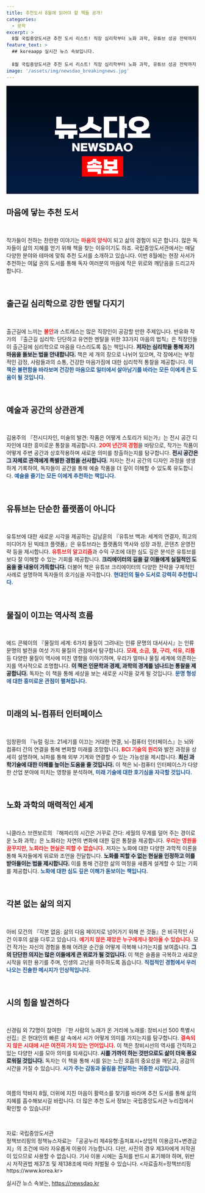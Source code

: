 ```yaml
---
title: 추천도서 8월에 읽어야 할 책들 공개!
categories:
  - 문학
excerpt: >
  8월 국립중앙도서관 추천 도서 리스트! 직장 심리학부터 노화 과학, 유튜브 성공 전략까지 다양한 책들이 당신의 뇌와 마음을 자극합니다. 이 여름, 읽고 싶은 책을 찾아보세요!
feature_text: >
  ## koreaapp 실시간 뉴스 속보입니다.

  8월 국립중앙도서관 추천 도서 리스트! 직장 심리학부터 노화 과학, 유튜브 성공 전략까지 다양한 책들이 당신의 뇌와 마음을 자극합니다. 이 여름, 읽고 싶은 책을 찾아보세요!
image: '/assets/img/newsdao_breakingnews.jpg'
---
```


<p><img src="/assets/img/newsdao_breakingnews.jpg" alt="koreaapp 속보" /></p>

<h2 data-ke-size="size26">마음에 닿는 추천 도서</h2>

<p data-ke-size="size16">&nbsp;</p>

<p>작가들이 전하는 찬란한 이야기는 <b><span style="color: #ee2323;">마음의 양식</span></b>이 되고 삶의 경험이 되곤 합니다. 많은 독자들이 삶의 지혜를 얻기 위해 책을 찾는 이유이기도 하죠. 국립중앙도서관에서는 매달 다양한 분야와 테마에 맞춰 추천 도서를 소개하고 있습니다. 이번 8월에는 현장 사서가 추천하는 여덟 권의 도서를 통해 독자 여러분의 마음에 작은 위로와 깨닫음을 드리고자 합니다. </p>

<p data-ke-size="size16">&nbsp;</p>

<h2 data-ke-size="size26">출근길 심리학으로 강한 멘탈 다지기</h2>

<p data-ke-size="size16">&nbsp;</p>

<p>출근길에 느끼는 <b><span style="color: #ee2323;">불안</span></b>과 스트레스는 많은 직장인이 공감할 만한 주제입니다. 반유화 작가의 『출근길 심리학: 단단하고 유연한 멘탈을 위한 33가지 마음의 법칙』은 직장인들이 출근길에 심리학으로 마음을 다스리도록 돕는 책입니다. <b><span style="background-color: #21538527;">저자는 심리학을 통해 자기 마음을 돌보는 법을 안내합니다.</span></b> 책은 세 개의 장으로 나뉘어 있으며, 각 장에서는 부정적인 감정, 사람들과의 소통, 건강한 마음가짐에 대한 심리학적 통찰을 제공합니다. <b><span style="color: #1a5490;">이 책은 불편함을 바라보며 건강한 마음으로 일터에서 살아남기를 바라는 모든 이에게 큰 도움이 될 것입니다.</span></b></p>

<p data-ke-size="size16">&nbsp;</p>

<h2 data-ke-size="size26">예술과 공간의 상관관계</h2>

<p data-ke-size="size16">&nbsp;</p>

<p>김용주의 『전시디자인, 미술의 발견: 작품은 어떻게 스토리가 되는가』는 전시 공간 디자인에 대한 흥미로운 통찰을 제공합니다. <b><span style="color: #ee2323;">20여 년간의 경험</span></b>을 바탕으로, 작가는 작품이 어떻게 주변 공간과 상호작용하며 새로운 의미를 창출하는지를 탐구합니다. <b><span style="background-color: #21538527;">전시 공간은 그 자체로 관객에게 특별한 경험을 선사합니다.</span></b> 저자는 전시 공간의 디자인 과정을 생생하게 기록하여, 독자들이 공간을 통해 예술 작품을 더 깊이 이해할 수 있도록 유도합니다. <b><span style="color: #1a5490;">예술을 즐기는 모든 이에게 추천하는 책입니다.</span></b></p>

<p data-ke-size="size16">&nbsp;</p>

<h2 data-ke-size="size26">유튜브는 단순한 플랫폼이 아니다</h2>

<p data-ke-size="size16">&nbsp;</p>

<p>유튜브에 대한 새로운 시각을 제공하는 김남훈의 『유튜브 백과: 세계의 연결자, 최고의 미디어가 된 빅테크 플랫폼』은 유튜브라는 플랫폼의 역사와 성장 과정, 콘텐츠 운영전략 등을 제시합니다. <b><span style="color: #ee2323;">유튜브의 알고리즘</span></b>과 수익 구조에 대한 심도 깊은 분석은 유튜브를 보다 잘 이해할 수 있는 기회를 제공합니다. <b><span style="background-color: #21538527;">크리에이터의 길을 갈 이들에게 실질적인 도움을 줄 내용이 가득합니다.</span></b> 더불어 책은 유튜브 크리에이터의 다양한 전략을 구체적인 사례로 설명하여 독자들의 호기심을 자극합니다. <b><span style="color: #1a5490;">현대인의 필수 도서로 강력히 추천합니다.</span></b></p>

<p data-ke-size="size16">&nbsp;</p>

<h2 data-ke-size="size26">물질이 이끄는 역사적 흐름</h2>

<p data-ke-size="size16">&nbsp;</p>

<p>에드 콘웨이의 『물질의 세계: 6가지 물질이 그려내는 인류 문명의 대서사시』는 인류 문명의 발전을 여섯 가지 물질의 관점에서 탐구합니다. <b><span style="color: #ee2323;">모래, 소금, 철, 구리, 석유, 리튬</span></b> 등 다양한 물질이 역사에 미친 영향을 이야기하며, 우리가 얼마나 물질 세계에 의존하는지를 역사적으로 조명합니다. <b><span style="background-color: #21538527;">이 책은 인문학과 경제, 과학의 경계를 넘나드는 통찰을 제공합니다.</span></b> 독자는 이 책을 통해 세상을 보는 새로운 시각을 갖게 될 것입니다. <b><span style="color: #1a5490;">문명 형성에 대한 흥미로운 관점이 펼쳐집니다.</span></b></p>

<p data-ke-size="size16">&nbsp;</p>

<h2 data-ke-size="size26">미래의 뇌-컴퓨터 인터페이스</h2>

<p data-ke-size="size16">&nbsp;</p>

<p>임창환의 『뉴럴 링크: 21세기를 이끄는 거대한 연결, 뇌-컴퓨터 인터페이스』는 뇌와 컴퓨터 간의 연결을 통해 변화할 미래를 조망합니다. <b><span style="color: #ee2323;">BCI 기술의 원리</span></b>와 발전 과정을 상세히 설명하며, 뇌파를 통해 외부 기계와 연결할 수 있는 가능성을 제시합니다. <b><span style="background-color: #21538527;">최신 과학기술에 대한 이해를 높이는 도움을 줄 것입니다.</span></b> 이 책은 뇌-컴퓨터 인터페이스가 다양한 산업 분야에 미치는 영향을 분석하며, <b><span style="color: #1a5490;">미래 기술에 대한 호기심을 자극할 것입니다.</span></b></p>

<p data-ke-size="size16">&nbsp;</p>

<h2 data-ke-size="size26">노화 과학의 매력적인 세계</h2>

<p data-ke-size="size16">&nbsp;</p>

<p>니클라스 브렌보르의 『해파리의 시간은 거꾸로 간다: 세월의 무게를 덜어 주는 경이로운 노화 과학』은 노화라는 자연의 변화에 대한 깊은 통찰을 제공합니다. <b><span style="color: #ee2323;">우리는 영원을 꿈꾸지만, 노화라는 현실은 피할 수 없습니다.</span></b> 저자는 노화에 대한 다양한 과학적 이론을 통해 독자들에게 위로와 조언을 전달합니다. <b><span style="background-color: #21538527;">노화를 피할 수 없는 현실을 인정하고 이를 받아들이는 법을 제시합니다.</span></b> 이를 통해 건강한 삶의 여정을 새롭게 설계할 수 있는 기회를 제공합니다. <b><span style="color: #1a5490;">노화에 대한 심도 깊은 이해가 돋보이는 책입니다.</span></b></p>

<p data-ke-size="size16">&nbsp;</p>

<h2 data-ke-size="size26">각본 없는 삶의 의지</h2>

<p data-ke-size="size16">&nbsp;</p>

<p>아비 모건의 『각본 없음: 삶의 다음 페이지로 넘어가기 위해 쓴 것들』은 비극적인 사건 이후의 삶을 다루고 있습니다. <b><span style="color: #ee2323;">예기치 않은 재앙은 누구에게나 찾아올 수 있습니다.</span></b> 모건 작가는 자신의 경험을 통해 어려운 순간을 어떻게 극복해 나가는지를 보여줍니다. <b><span style="background-color: #21538527;">그의 단단한 의지는 많은 이들에게 큰 위로가 될 것입니다.</span></b> 이 책은 슬픔을 극복하고 새로운 시작을 위한 용기를 주며, 인생의 고난을 마주하도록 돕습니다. <b><span style="color: #1a5490;">직접적인 경험에서 우러나오는 진솔한 메시지가 인상적입니다.</span></b></p>

<p data-ke-size="size16">&nbsp;</p>

<h2 data-ke-size="size26">시의 힘을 발견하다</h2>

<p data-ke-size="size16">&nbsp;</p>

<p>신경림 외 72명이 참여한 『한 사람의 노래가 온 거리에 노래를: 창비시선 500 특별시선집』은 현대인의 빠른 삶 속에서 시가 어떻게 의미를 가지는지를 탐구합니다. <b><span style="color: #ee2323;">결속되지 않은 시대에 시은 여전히 가치 있는 언어입니다.</span></b> 이 책은 창비시선의 역사를 간직하고 있는 다양한 시를 모아 의미를 되새깁니다. <b><span style="background-color: #21538527;">시를 가까이 하는 것만으로도 삶이 더욱 풍요로워질 것입니다.</span></b> 독자는 이 책을 통해 시를 읽는 느린 호흡의 중요성을 깨닫고, 공감의 시간을 가질 수 있습니다. <b><span style="color: #1a5490;">시가 주는 감동과 울림을 전달하는 귀중한 시집입니다.</span></b></p>

<p data-ke-size="size16">&nbsp;</p>

<p>여름의 막바지 8월, 더위에 지친 마음이 활력소를 찾기를 바라며 추천 도서를 통해 삶의 지혜를 흡수해보시길 바랍니다. 더 많은 추천 도서 정보는 국립중앙도서관 누리집에서 확인할 수 있습니다! </p>

<p data-ke-size="size16">&nbsp;</p>

<p>자료: 국립중앙도서관<br />
정책브리핑의 정책뉴스자료는 「공공누리 제4유형:출처표시+상업적 이용금지+변경금지」의 조건에 따라 자유롭게 이용이 가능합니다. 다만, 사진의 경우 제3자에게 저작권이 있으므로 사용할 수 없습니다. 기사 이용 시에는 출처를 반드시 표기해야 하며, 위반 시 저작권법 제37조 및 제138조에 따라 처벌될 수 있습니다. &lt;자료출처=정책브리핑 https://www.korea.kr></p>
실시간 뉴스 속보는, <a href="https://newsdao.kr" rel="dofollow">https://newsdao.kr</a>


